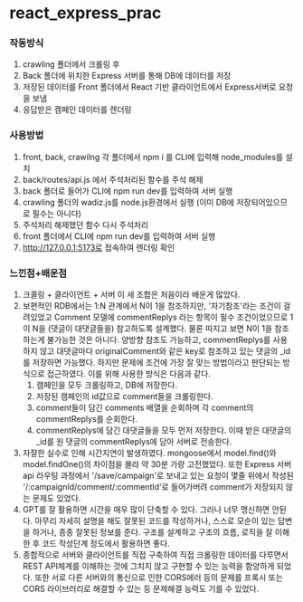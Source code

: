 # react_express_prac
### 작동방식
1. crawling 폴더에서 크롤링 후
2. Back 폴더에 위치한 Express 서버를 통해 DB에 데이터를 저장
3. 저장된 데이터를 Front 폴더에서 React 기반 클라이언트에서 Express서버로 요청을 보냄
4. 응답받은 캠페인 데이터를 렌더링

### 사용방법
1. front, back, crawilng 각 폴더에서 npm i 를 CLI에 입력해 node_modules를 설치
2. back/routes/api.js 에서 주석처리된 함수를 주석 해제
3. back 폴더로 들어가 CLI에 npm run dev를 입력하여 서버 실행
4. crawling 폴더의 wadiz.js를 node.js환경에서 실행 (이미 DB에 저장되어있으므로 필수는 아니다)
5. 주석처리 해제했던 함수 다시 주석처리
6. front 폴더에서 CLI에 npm run dev를 입력하여 서버 실행
7. http://127.0.0.1:5173로 접속하여 렌더링 확인

### 느낀점+배운점
1. 크콜링 + 클라이언트 + 서버 이 세 조합은 처음이라 배운게 많았다.
2. 보편적인 RDB에서는 1:N 관계에서 N이 1을 참조하지만, '자기참조'라는 조건이 걸려있었고 Comment 모델에 commentReplys 라는 항목이 필수 조건이었으므로 1이 N을 (댓글이 대댓글들을) 참고하도록 설계했다. 물론 따지고 보면 N이 1을 참조하는게 불가능한 것은 아니다. 양방향 참조도 가능하고, commentReplys를 사용하지 않고 대댓글마다 originalComment와 같은 key로 참조하고 있는 댓글의 _id를 저장하면 가능했다. 하지만 문제에 조건에 가장 잘 맞는 방법이라고 판단되는 방식으로 접근하였다. 이를 위해 사용한 방식은 다음과 같다.
    1. 캠페인을 모두 크롤링하고, DB에 저장한다.
    2. 저장된 캠페인의 id값으로 comment들을 크롤링한다.
    3. comment들이 담긴 comments 배열을 순회하며 각 comment의 commentReplys를 순회한다.
    4. commentReplys에 담긴 대댓글들을 모두 먼저 저장한다. 이때 받은 대댓글의 _id를 원 댓글의 commentReplys에 담아 서버로 전송한다.
3. 자잘한 실수로 인해 시간지연이 발생하였다. mongoose에서 model.find()와 model.findOne()의 차이점을 몰라 약 30분 가량 고전했었다. 또한 Express 서버 api 라우팅 과정에서 '/save/campaign'로 보내고 있는 요청이 몇줄 위에서 작성된 '/:campaignId/comment/:commentId'로 들어가버려 comment가 저장되지 않는 문제도 있었다.
4. GPT를 잘 활용하면 시간을 매우 많이 단축할 수 있다. 그러나 너무 맹신하면 안된다. 아무리 자세히 설명을 해도 잘못된 코드를 작성하거나, 스스로 모순이 있는 답변을 하거나, 종종 잘못된 정보를 준다. 구조를 설계하고 구조의 흐름, 로직을 잘 이해한 후 코드 작성단계 정도에서 활용하면 좋다.
5. 종합적으로 서버와 클라이언트를 직접 구축하여 직접 크롤링한 데이터를 다루면서 REST API체계를 이해하는 것에 그치지 않고 구현할 수 있는 능력을 함양하게 되었다. 또한 서로 다른 서버와의 통신으로 인한 CORS에러 등의 문제를 프록시 또는 CORS 라이브러리로 해결할 수 있는 등 문제해결 능력도 기를 수 있었다.